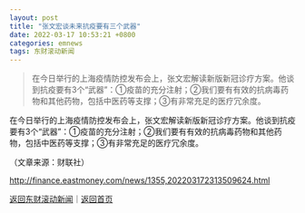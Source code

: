 ```yaml
---
layout: post
title: "张文宏谈未来抗疫要有三个武器"
date: 2022-03-17 10:53:21 +0800
categories: emnews
tags: 东财滚动新闻
---
```

> 在今日举行的上海疫情防控发布会上，张文宏解读新版新冠诊疗方案。他谈到抗疫要有3个“武器”：①疫苗的充分注射；②我们要有有效的抗病毒药物和其他药物，包括中医药等支撑；③有非常充足的医疗冗余度。

<p>在今日举行的上海疫情防控发布会上，张文宏解读新版新冠诊疗方案。他谈到抗疫要有3个“武器”：①疫苗的充分注射；②我们要有有效的抗病毒药物和其他药物，包括中医药等支撑；③有非常充足的医疗冗余度。</p><p class="em_media">（文章来源：财联社）</p>

<http://finance.eastmoney.com/news/1355,202203172313509624.html>

[返回东财滚动新闻](//finews.withounder.com/emnews/)｜[返回首页](//finews.withounder.com/)